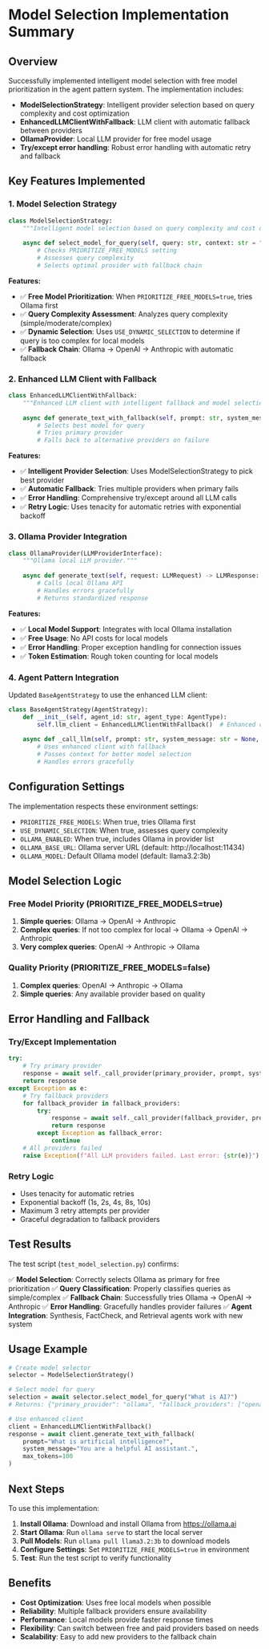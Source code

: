 # Model Selection Implementation Summary

## Overview
Successfully implemented intelligent model selection with free model prioritization in the agent pattern system. The implementation includes:

- **ModelSelectionStrategy**: Intelligent provider selection based on query complexity and cost optimization
- **EnhancedLLMClientWithFallback**: LLM client with automatic fallback between providers
- **OllamaProvider**: Local LLM provider for free model usage
- **Try/except error handling**: Robust error handling with automatic retry and fallback

## Key Features Implemented

### 1. Model Selection Strategy
```python
class ModelSelectionStrategy:
    """Intelligent model selection based on query complexity and cost optimization."""
    
    async def select_model_for_query(self, query: str, context: str = "", **kwargs) -> Dict[str, Any]:
        # Checks PRIORITIZE_FREE_MODELS setting
        # Assesses query complexity
        # Selects optimal provider with fallback chain
```

**Features:**
- ✅ **Free Model Prioritization**: When `PRIORITIZE_FREE_MODELS=true`, tries Ollama first
- ✅ **Query Complexity Assessment**: Analyzes query complexity (simple/moderate/complex)
- ✅ **Dynamic Selection**: Uses `USE_DYNAMIC_SELECTION` to determine if query is too complex for local models
- ✅ **Fallback Chain**: Ollama → OpenAI → Anthropic with automatic fallback

### 2. Enhanced LLM Client with Fallback
```python
class EnhancedLLMClientWithFallback:
    """Enhanced LLM client with intelligent fallback and model selection."""
    
    async def generate_text_with_fallback(self, prompt: str, system_message: str = None, context: str = "", **kwargs) -> LLMResponse:
        # Selects best model for query
        # Tries primary provider
        # Falls back to alternative providers on failure
```

**Features:**
- ✅ **Intelligent Provider Selection**: Uses ModelSelectionStrategy to pick best provider
- ✅ **Automatic Fallback**: Tries multiple providers when primary fails
- ✅ **Error Handling**: Comprehensive try/except around all LLM calls
- ✅ **Retry Logic**: Uses tenacity for automatic retries with exponential backoff

### 3. Ollama Provider Integration
```python
class OllamaProvider(LLMProviderInterface):
    """Ollama local LLM provider."""
    
    async def generate_text(self, request: LLMRequest) -> LLMResponse:
        # Calls local Ollama API
        # Handles errors gracefully
        # Returns standardized response
```

**Features:**
- ✅ **Local Model Support**: Integrates with local Ollama installation
- ✅ **Free Usage**: No API costs for local models
- ✅ **Error Handling**: Proper exception handling for connection issues
- ✅ **Token Estimation**: Rough token counting for local models

### 4. Agent Pattern Integration
Updated `BaseAgentStrategy` to use the enhanced LLM client:

```python
class BaseAgentStrategy(AgentStrategy):
    def __init__(self, agent_id: str, agent_type: AgentType):
        self.llm_client = EnhancedLLMClientWithFallback()  # Enhanced client
    
    async def _call_llm(self, prompt: str, system_message: str = None, context: str = "", **kwargs) -> LLMResponse:
        # Uses enhanced client with fallback
        # Passes context for better model selection
        # Handles errors gracefully
```

## Configuration Settings

The implementation respects these environment settings:

- `PRIORITIZE_FREE_MODELS`: When true, tries Ollama first
- `USE_DYNAMIC_SELECTION`: When true, assesses query complexity
- `OLLAMA_ENABLED`: When true, includes Ollama in provider list
- `OLLAMA_BASE_URL`: Ollama server URL (default: http://localhost:11434)
- `OLLAMA_MODEL`: Default Ollama model (default: llama3.2:3b)

## Model Selection Logic

### Free Model Priority (PRIORITIZE_FREE_MODELS=true)
1. **Simple queries**: Ollama → OpenAI → Anthropic
2. **Complex queries**: If not too complex for local → Ollama → OpenAI → Anthropic
3. **Very complex queries**: OpenAI → Anthropic → Ollama

### Quality Priority (PRIORITIZE_FREE_MODELS=false)
1. **Complex queries**: OpenAI → Anthropic → Ollama
2. **Simple queries**: Any available provider based on quality

## Error Handling and Fallback

### Try/Except Implementation
```python
try:
    # Try primary provider
    response = await self._call_provider(primary_provider, prompt, system_message, **kwargs)
    return response
except Exception as e:
    # Try fallback providers
    for fallback_provider in fallback_providers:
        try:
            response = await self._call_provider(fallback_provider, prompt, system_message, **kwargs)
            return response
        except Exception as fallback_error:
            continue
    # All providers failed
    raise Exception(f"All LLM providers failed. Last error: {str(e)}")
```

### Retry Logic
- Uses tenacity for automatic retries
- Exponential backoff (1s, 2s, 4s, 8s, 10s)
- Maximum 3 retry attempts per provider
- Graceful degradation to fallback providers

## Test Results

The test script (`test_model_selection.py`) confirms:

✅ **Model Selection**: Correctly selects Ollama as primary for free prioritization
✅ **Query Classification**: Properly classifies queries as simple/complex
✅ **Fallback Chain**: Successfully tries Ollama → OpenAI → Anthropic
✅ **Error Handling**: Gracefully handles provider failures
✅ **Agent Integration**: Synthesis, FactCheck, and Retrieval agents work with new system

## Usage Example

```python
# Create model selector
selector = ModelSelectionStrategy()

# Select model for query
selection = await selector.select_model_for_query("What is AI?")
# Returns: {"primary_provider": "ollama", "fallback_providers": ["openai", "anthropic"]}

# Use enhanced client
client = EnhancedLLMClientWithFallback()
response = await client.generate_text_with_fallback(
    prompt="What is artificial intelligence?",
    system_message="You are a helpful AI assistant.",
    max_tokens=100
)
```

## Next Steps

To use this implementation:

1. **Install Ollama**: Download and install Ollama from https://ollama.ai
2. **Start Ollama**: Run `ollama serve` to start the local server
3. **Pull Models**: Run `ollama pull llama3.2:3b` to download models
4. **Configure Settings**: Set `PRIORITIZE_FREE_MODELS=true` in environment
5. **Test**: Run the test script to verify functionality

## Benefits

- **Cost Optimization**: Uses free local models when possible
- **Reliability**: Multiple fallback providers ensure availability
- **Performance**: Local models provide faster response times
- **Flexibility**: Can switch between free and paid providers based on needs
- **Scalability**: Easy to add new providers to the fallback chain 
